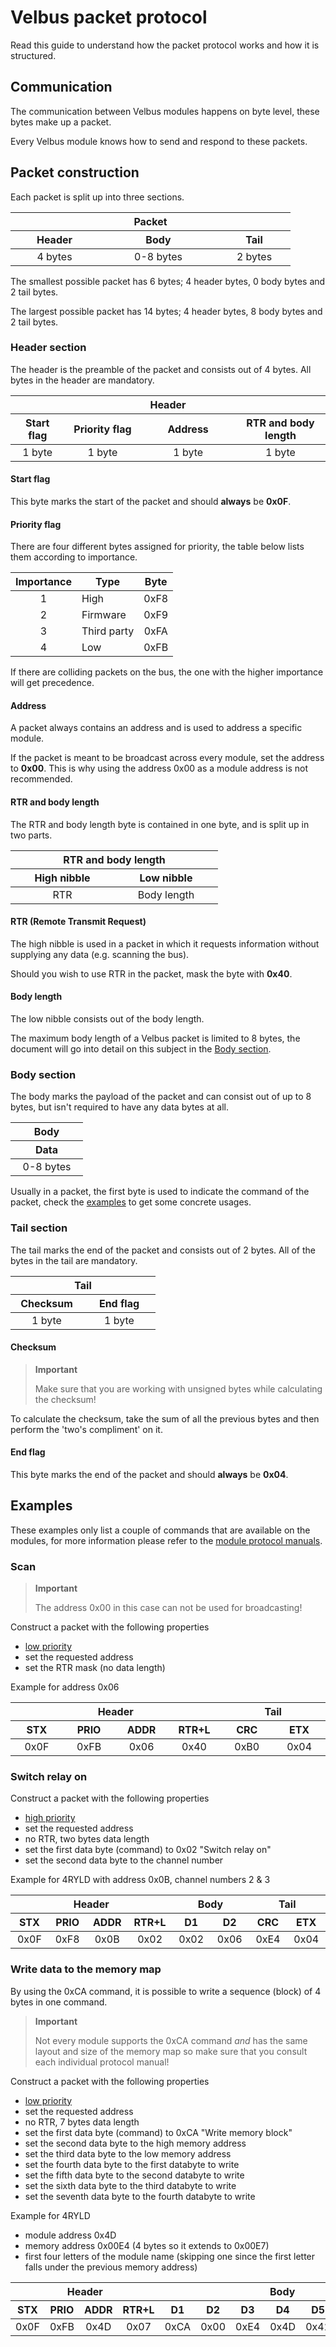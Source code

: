 # Velbus packet protocol
Read this guide to understand how the packet protocol works and how it is structured.

## Communication
The communication between Velbus modules happens on byte level, these bytes make up a packet.

Every Velbus module knows how to send and respond to these packets.

## Packet construction
Each packet is split up into three sections.

<table class="table table-bordered">
	<thead>
		<tr>
			<th colspan="3" align="center" width=400px">Packet</th>
		</tr>
		<tr>
			<th align="center" width="125px">Header</th>
			<th align="center" width="175px">Body</th>
			<th align="center" width="100px">Tail</th>
		</tr>
	</thead>
	<tbody>
		<tr>
			<td align="center" width="125px">4 bytes</td>
			<td align="center" width="175px">0-8 bytes</td>
			<td align="center" width="100px">2 bytes</td>
		</tr>
	</tbody>
</table>

The smallest possible packet has 6 bytes; 4 header bytes, 0 body bytes and 2 tail bytes.

The largest possible packet has 14 bytes; 4 header bytes, 8 body bytes and 2 tail bytes.

### Header section
The header is the preamble of the packet and consists out of 4 bytes. All bytes in the header are mandatory.

<table class="table table-striped table-bordered">
	<thead>
		<tr>
			<th colspan="4" align="center" width="550px">Header</th>
		</tr>
		<tr>
			<th align="center" width="100px">Start flag</th>
			<th align="center" width="150px">Priority flag</th>
			<th align="center" width="100px">Address</th>
			<th align="center" width="200px">RTR and body length</th>
		</tr>
	</thead>
	<tbody>
		<tr>
			<td align="center" width=100px">1 byte</td>
			<td align="center" width=150px">1 byte</td>
			<td align="center" width=200px">1 byte</td>
			<td align="center" width=100px">1 byte</td>
		</tr>
	</tbody>
</table>

#### Start flag
This byte marks the start of the packet and should **always** be **0x0F**.

#### Priority flag
There are four different bytes assigned for priority, the table below lists them according to importance.

| Importance | Type  | Byte  |
| :-: |---|:-:|
| 1 | High  | 0xF8  |
| 2 | Firmware  | 0xF9  |
| 3 | Third party  | 0xFA  |
| 4 | Low  | 0xFB  |

If there are colliding packets on the bus, the one with the higher importance will get precedence.

#### Address
A packet always contains an address and is used to address a specific module.

If the packet is meant to be broadcast across every module, set the address to **0x00**. This is why using the address 0x00 as a module address is not recommended.

#### RTR and body length
The RTR and body length byte is contained in one byte, and is split up in two parts. 

<table class="table table-striped table-bordered">
	<thead>
		<tr>
			<th colspan="2" align="center" width=300px">RTR and body length</th>
		</tr>
		<tr>
			<th align="center" width=150px">High nibble</th>
			<th align="center" width=150px">Low nibble</th>
		</tr>
	</thead>
	<tbody>
		<tr>
			<td align="center" width=150px">RTR</td>
			<td align="center" width=150px">Body length</td>
		</tr>
	</tbody>
</table>

#### RTR (Remote Transmit Request)
The high nibble is used in a packet in which it requests information without supplying any data (e.g. scanning the bus).

Should you wish to use RTR in the packet, mask the byte with **0x40**.

#### Body length
The low nibble consists out of the body length.

The maximum body length of a Velbus packet is limited to 8 bytes, the document will go into detail on this subject in the [Body section](#body-section).

### Body section
The body marks the payload of the packet and can consist out of up to 8 bytes, but isn't required to have any data bytes at all.

<table class="table table-striped table-bordered">
	<thead>
		<tr>
			<th colspan="2" align="center" width=100px">Body</th>
		</tr>
		<tr>
			<th align="center" width=100px">Data</th>
		</tr>
	</thead>
	<tbody>
		<tr>
			<td align="center" width=100px">0-8 bytes</td>	
		</tr>
	</tbody>
</table>

Usually in a packet, the first byte is used to indicate the command of the packet, check the [examples](#examples) to get some concrete usages.

### Tail section
The tail marks the end of the packet and consists out of 2 bytes. All of the bytes in the tail are mandatory.

<table class="table table-striped table-bordered">
	<thead>
		<tr>
			<th colspan="2" align="center" width=200px">Tail</th>
		</tr>
		<tr>
			<th align="center" width=100px">Checksum</th>
			<th align="center" width=100px">End flag</th>
		</tr>
	</thead>
	<tbody>
		<tr>
			<td align="center" width=100px">1 byte</td>
			<td align="center" width=100px">1 byte</td>
		</tr>
	</tbody>
</table>

#### Checksum
> **Important**
>
> Make sure that you are working with unsigned bytes while calculating the checksum!

To calculate the checksum, take the sum of all the previous bytes and then perform the 'two's compliment' on it.

#### End flag
This byte marks the end of the packet and should **always** be **0x04**.

## Examples

These examples only list a couple of commands that are available on the modules, for more information please refer to the [module protocol manuals](https://github.com/velbus/moduleprotocol).

### Scan
> **Important** 
>
> The address 0x00 in this case can not be used for broadcasting!

Construct a packet with the following properties
* [low priority](#priority-flag)
* set the requested address
* set the RTR mask (no data length)

Example for address 0x06

<table class="table table-striped table-bordered">
	<thead>
		<tr>
			<th colspan="4" align="center" width=280px">Header</th>
			<th colspan="2" align="center" width=140px">Tail</th>
		</tr>
		<tr>
			<th align="center" width=70px">STX</th>
			<th align="center" width=70px">PRIO</th>
			<th align="center" width=70px">ADDR</th>
			<th align="center" width=70px">RTR+L</th>
			<th align="center" width=70px">CRC</th>
			<th align="center" width=70px">ETX</th>
		</tr>
	</thead>
	<tbody>
		<tr>
			<td align="center" width=70px">0x0F</td>
			<td align="center" width=70px">0xFB</td>
			<td align="center" width=70px">0x06</td>
			<td align="center" width=70px">0x40</td>
			<td align="center" width=70px">0xB0</td>
			<td align="center" width=70px">0x04</td>
		</tr>
	</tbody>
</table>

### Switch relay on

Construct a packet with the following properties
* [high priority](#priority-flag) 
* set the requested address
* no RTR, two bytes data length
* set the first data byte (command) to 0x02 "Switch relay on"
* set the second data byte to the channel number

Example for 4RYLD with address 0x0B, channel numbers 2 & 3

<table class="table table-striped table-bordered">
	<thead>
		<tr>
			<th colspan="4" align="center" width=280px">Header</th>
			<th colspan="2" align="center" width=140px">Body</th>
			<th colspan="2" align="center" width=140px">Tail</th>
		</tr>
		<tr>
			<th align="center" width=70px">STX</th>
			<th align="center" width=70px">PRIO</th>
			<th align="center" width=70px">ADDR</th>
			<th align="center" width=70px">RTR+L</th>
			<th align="center" width=70px">D1</th>
			<th align="center" width=70px">D2</th>
			<th align="center" width=70px">CRC</th>
			<th align="center" width=70px">ETX</th>
		</tr>
	</thead>
	<tbody>
		<tr>
			<td align="center" width=70px">0x0F</td>
			<td align="center" width=70px">0xF8</td>
			<td align="center" width=70px">0x0B</td>
			<td align="center" width=70px">0x02</td>
			<td align="center" width=70px">0x02</td>
			<td align="center" width=70px">0x06</td>
			<td align="center" width=70px">0xE4</td>
			<td align="center" width=70px">0x04</td>
		</tr>
	</tbody>
</table>

### Write data to the memory map

By using the 0xCA command, it is possible to write a sequence (block) of 4 bytes in one command.

> **Important**
>
> Not every module supports the 0xCA command *and* has the same layout and size of the memory map so make sure that you consult each individual protocol manual!

Construct a packet with the following properties
* [low priority](#priority-flag)
* set the requested address
* no RTR, 7 bytes data length
* set the first data byte (command) to 0xCA "Write memory block"
* set the second data byte to the high memory address
* set the third data byte to the low memory address
* set the fourth data byte to the first databyte to write
* set the fifth data byte to the second databyte to write
* set the sixth data byte to the third databyte to write
* set the seventh data byte to the fourth databyte to write

Example for 4RYLD
* module address 0x4D
* memory address 0x00E4 (4 bytes so it extends to 0x00E7)
* first four letters of the module name (skipping one since the first letter falls under the previous memory address)

<table class="table table-striped table-bordered">
	<thead>
		<tr>
			<th colspan="4" align="center" width=280px">Header</th>
			<th colspan="7" align="center" width=490px">Body</th>
			<th colspan="2" align="center" width=140px">Tail</th>
		</tr>
		<tr>
			<th align="center" width=70px">STX</th>
			<th align="center" width=70px">PRIO</th>
			<th align="center" width=70px">ADDR</th>
			<th align="center" width=70px">RTR+L</th>
			<th align="center" width=70px">D1</th>
			<th align="center" width=70px">D2</th>
			<th align="center" width=70px">D3</th>
			<th align="center" width=70px">D4</th>
			<th align="center" width=70px">D5</th>
			<th align="center" width=70px">D6</th>
			<th align="center" width=70px">D7</th>
			<th align="center" width=70px">CRC</th>
			<th align="center" width=70px">ETX</th>
		</tr>
	</thead>
	<tbody>
		<tr>
			<td align="center" width=70px">0x0F</td>
			<td align="center" width=70px">0xFB</td>
			<td align="center" width=70px">0x4D</td>
			<td align="center" width=70px">0x07</td>
			<td align="center" width=70px">0xCA</td>
			<td align="center" width=70px">0x00</td>
			<td align="center" width=70px">0xE4</td>
			<td align="center" width=70px">0x4D</td>
			<td align="center" width=70px">0x42</td>
			<td align="center" width=70px">0x34</td>
			<td align="center" width=70px">0x52</td>
			<td align="center" width=70px">0xDF</td>
			<td align="center" width=70px">0x04</td>
		</tr>
	</tbody>
</table>
